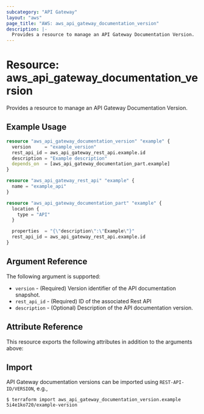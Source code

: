```yaml
---
subcategory: "API Gateway"
layout: "aws"
page_title: "AWS: aws_api_gateway_documentation_version"
description: |-
  Provides a resource to manage an API Gateway Documentation Version.
---
```


# Resource: aws_api_gateway_documentation_version

Provides a resource to manage an API Gateway Documentation Version.

## Example Usage

```terraform
resource "aws_api_gateway_documentation_version" "example" {
  version     = "example_version"
  rest_api_id = aws_api_gateway_rest_api.example.id
  description = "Example description"
  depends_on  = [aws_api_gateway_documentation_part.example]
}

resource "aws_api_gateway_rest_api" "example" {
  name = "example_api"
}

resource "aws_api_gateway_documentation_part" "example" {
  location {
    type = "API"
  }

  properties  = "{\"description\":\"Example\"}"
  rest_api_id = aws_api_gateway_rest_api.example.id
}
```

## Argument Reference

The following argument is supported:

* `version` - (Required) Version identifier of the API documentation snapshot.
* `rest_api_id` - (Required) ID of the associated Rest API
* `description` - (Optional) Description of the API documentation version.

## Attribute Reference

This resource exports the following attributes in addition to the arguments above:

## Import

API Gateway documentation versions can be imported using `REST-API-ID/VERSION`, e.g.,

```
$ terraform import aws_api_gateway_documentation_version.example 5i4e1ko720/example-version
```

